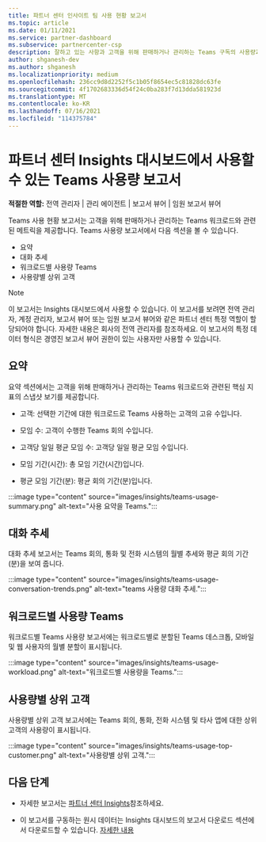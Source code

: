 ```yaml
---
title: 파트너 센터 인사이트 팀 사용 현황 보고서
ms.topic: article
ms.date: 01/11/2021
ms.service: partner-dashboard
ms.subservice: partnercenter-csp
description: 잘하고 있는 사항과 고객을 위해 판매하거나 관리하는 Teams 구독의 사용량과 관련하여 개선할 수 있는 위치를 확인합니다.
author: shganesh-dev
ms.author: shganesh
ms.localizationpriority: medium
ms.openlocfilehash: 236cc9d8d2252f5c1b05f8654ec5c81828dc63fe
ms.sourcegitcommit: 4f1702683336d54f24c0ba283f7d13dda581923d
ms.translationtype: MT
ms.contentlocale: ko-KR
ms.lasthandoff: 07/16/2021
ms.locfileid: "114375784"
---
```

# <a name="teams-usage-report-available-from-the-partner-center-insights-dashboard"></a>파트너 센터 Insights 대시보드에서 사용할 수 있는 Teams 사용량 보고서

**적절한 역할:** 전역 관리자 | 관리 에이전트 | 보고서 뷰어 | 임원 보고서 뷰어

Teams 사용 현황 보고서는 고객을 위해 판매하거나 관리하는 Teams 워크로드와 관련된 메트릭을 제공합니다. Teams 사용량 보고서에서 다음 섹션을 볼 수 있습니다.

- 요약
- 대화 추세
- 워크로드별 사용량 Teams
- 사용량별 상위 고객

 > [!NOTE]
 > 이 보고서는 Insights 대시보드에서 사용할 수 있습니다. 이 보고서를 보려면 전역 관리자, 계정 관리자, 보고서 뷰어 또는 임원 보고서 뷰어와 같은 파트너 센터 특정 역할이 할당되어야 합니다. 자세한 내용은 회사의 전역 관리자를 참조하세요. 이 보고서의 특정 데이터 형식은 경영진 보고서 뷰어 권한이 있는 사용자만 사용할 수 있습니다.

## <a name="summary"></a>요약

요약 섹션에서는 고객을 위해 판매하거나 관리하는 Teams 워크로드와 관련된 핵심 지표의 스냅샷 보기를 제공합니다.  

- 고객: 선택한 기간에 대한 워크로드로 Teams 사용하는 고객의 고유 수입니다.

- 모임 수: 고객이 수행한 Teams 회의 수입니다.

- 고객당 일일 평균 모임 수: 고객당 일일 평균 모임 수입니다. 

- 모임 기간(시간): 총 모임 기간(시간)입니다. 

- 평균 모임 기간(분): 평균 회의 기간(분)입니다. 

:::image type="content" source="images/insights/teams-usage-summary.png" alt-text="사용 요약을 Teams.":::

## <a name="conversations-trend"></a>대화 추세

대화 추세 보고서는 Teams 회의, 통화 및 전화 시스템의 월별 추세와 평균 회의 기간(분)을 보여 줍니다.

:::image type="content" source="images/insights/teams-usage-conversation-trends.png" alt-text="teams 사용량 대화 추세.":::

## <a name="teams-usage-by-workloads"></a>워크로드별 사용량 Teams

워크로드별 Teams 사용량 보고서에는 워크로드별로 분할된 Teams 데스크톱, 모바일 및 웹 사용자의 월별 분할이 표시됩니다.

:::image type="content" source="images/insights/teams-usage-workload.png" alt-text="워크로드별 사용량을 Teams.":::

## <a name="top-customers-by-usage"></a>사용량별 상위 고객

사용량별 상위 고객 보고서에는 Teams 회의, 통화, 전화 시스템 및 타사 앱에 대한 상위 고객의 사용량이 표시됩니다.

:::image type="content" source="images/insights/teams-usage-top-customer.png" alt-text="사용량별 상위 고객.":::

## <a name="next-steps"></a>다음 단계

- 자세한 보고서는 [파트너 센터 Insights](partner-center-insights.md)참조하세요.

- 이 보고서를 구동하는 원시 데이터는 Insights 대시보드의 보고서 다운로드 섹션에서 다운로드할 수 있습니다. [자세한 내용](insights-download-reports.md) 
